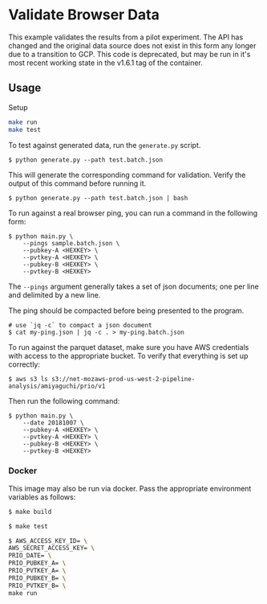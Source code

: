 # Validate Browser Data

This example validates the results from a pilot experiment. The API has changed
and the original data source does not exist in this form any longer due to a
transition to GCP. This code is deprecated, but may be run in it's most recent
working state in the v1.6.1 tag of the container.

## Usage

Setup

```bash
make run
make test
```

To test against generated data, run the `generate.py` script.

```
$ python generate.py --path test.batch.json
```

This will generate the corresponding command for validation.
Verify the output of this command before running it.

```
$ python generate.py --path test.batch.json | bash
```

To run against a real browser ping, you can run a command in the following form:

```
$ python main.py \
    --pings sample.batch.json \
    --pubkey-A <HEXKEY> \
    --pvtkey-A <HEXKEY> \
    --pubkey-B <HEXKEY> \
    --pvtkey-B <HEXKEY>
```

The `--pings` argument generally takes a set of json documents; one per line and delimited by a new line.

The ping should be compacted before being presented to the program.

```
# use `jq -c` to compact a json document
$ cat my-ping.json | jq -c . > my-ping.batch.json
```

To run against the parquet dataset, make sure you have AWS credentials with access to the appropriate bucket. To verify that everything is set up correctly:

```
$ aws s3 ls s3://net-mozaws-prod-us-west-2-pipeline-analysis/amiyaguchi/prio/v1
```

Then run the following command:

```
$ python main.py \
    --date 20181007 \
    --pubkey-A <HEXKEY> \
    --pvtkey-A <HEXKEY> \
    --pubkey-B <HEXKEY> \
    --pvtkey-B <HEXKEY>
```

### Docker

This image may also be run via docker. Pass the appropriate environment variables as follows:

```bash
$ make build

$ make test

$ AWS_ACCESS_KEY_ID= \
AWS_SECRET_ACCESS_KEY= \
PRIO_DATE= \
PRIO_PUBKEY_A= \
PRIO_PVTKEY_A= \
PRIO_PUBKEY_B= \
PRIO_PVTKEY_B= \
make run
```
